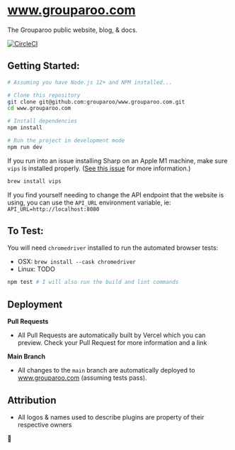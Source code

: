 # www.grouparoo.com

The Grouparoo public website, blog, & docs.

[![CircleCI](https://circleci.com/gh/grouparoo/www.grouparoo.com.svg?style=svg&circle-token=2747e60bdaad93f1d253a42af07930e517106f64)](https://circleci.com/gh/grouparoo/www.grouparoo.com)

## Getting Started:

```bash
# Assuming you have Node.js 12+ and NPM installed...

# Clone this repository
git clone git@github.com:grouparoo/www.grouparoo.com.git
cd www.grouparoo.com

# Install dependencies
npm install

# Run the project in development mode
npm run dev
```

If you run into an issue installing Sharp on an Apple M1 machine, make sure `vips` is installed properly. ([See this issue](https://github.com/lovell/sharp/issues/2460#issuecomment-751491241) for more information.)

```bash
brew install vips
```

If you find yourself needing to change the API endpoint that the website is using, you can use the `API_URL` environment variable, ie: `API_URL=http://localhost:8080`

## To Test:

You will need `chromedriver` installed to run the automated browser tests:

- OSX: `brew install --cask chromedriver`
- Linux: TODO

```bash
npm test # I will also run the build and lint commands
```

## Deployment

**Pull Requests**

- All Pull Requests are automatically built by Vercel which you can preview. Check your Pull Request for more information and a link

**Main Branch**

- All changes to the `main` branch are automatically deployed to www.grouparoo.com (assuming tests pass).

## Attribution

- All logos & names used to describe plugins are property of their respective owners

🦘
